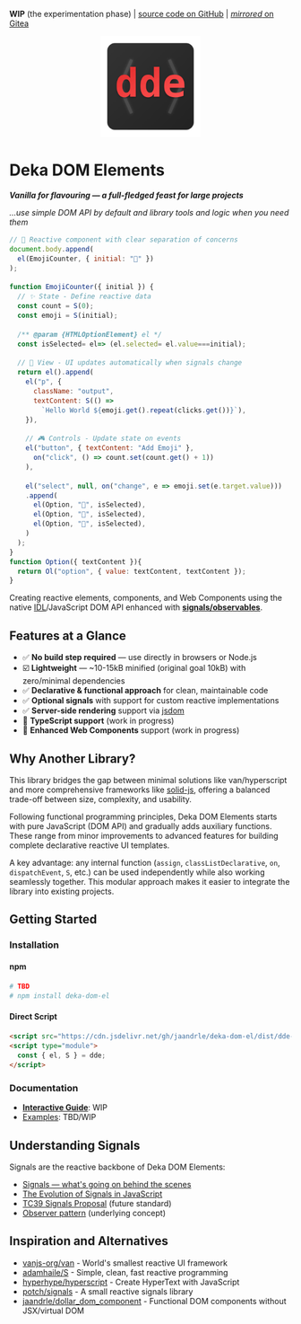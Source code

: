 **WIP** (the experimentation phase)
| [source code on GitHub](https://github.com/jaandrle/deka-dom-el)
| [*mirrored* on Gitea](https://gitea.jaandrle.cz/jaandrle/deka-dom-el)

<p align="center">
  <img src="docs/assets/logo.svg" alt="Deka DOM Elements Logo" width="180" height="180">
</p>

# Deka DOM Elements

***Vanilla for flavouring — a full-fledged feast for large projects***

*…use simple DOM API by default and library tools and logic when you need them*

```javascript
// 🌟 Reactive component with clear separation of concerns
document.body.append(
  el(EmojiCounter, { initial: "🚀" })
);

function EmojiCounter({ initial }) {
  // ✨ State - Define reactive data
  const count = S(0);
  const emoji = S(initial);

  /** @param {HTMLOptionElement} el */
  const isSelected= el=> (el.selected= el.value===initial);
  
  // 🔄 View - UI updates automatically when signals change
  return el().append(
    el("p", {
      className: "output",
      textContent: S(() =>
        `Hello World ${emoji.get().repeat(clicks.get())}`),
    }),
    
    // 🎮 Controls - Update state on events
    el("button", { textContent: "Add Emoji" },
      on("click", () => count.set(count.get() + 1))
    ),
    
    el("select", null, on("change", e => emoji.set(e.target.value)))
	.append(
      el(Option, "🎉", isSelected),
      el(Option, "🚀", isSelected),
      el(Option, "💖", isSelected),
    )
  );
}
function Option({ textContent }){
  return Ol("option", { value: textContent, textContent });
}
```

Creating reactive elements, components, and Web Components using the native
[IDL](https://developer.mozilla.org/en-US/docs/Glossary/IDL)/JavaScript DOM API enhanced with
[**signals/observables**](#understanding-signals).

## Features at a Glance

- ✅ **No build step required** — use directly in browsers or Node.js
- ☑️ **Lightweight** — ~10-15kB minified (original goal 10kB) with zero/minimal dependencies
- ✅ **Declarative & functional approach** for clean, maintainable code
- ✅ **Optional signals** with support for custom reactive implementations
- ✅ **Server-side rendering** support via [jsdom](https://github.com/jsdom/jsdom)
- 🔄 **TypeScript support** (work in progress)
- 🔄 **Enhanced Web Components** support (work in progress)

## Why Another Library?

This library bridges the gap between minimal solutions like van/hyperscript and more comprehensive frameworks like [solid-js](https://github.com/solidjs/solid), offering a balanced trade-off between size, complexity, and usability.

Following functional programming principles, Deka DOM Elements starts with pure JavaScript (DOM API) and gradually adds auxiliary functions. These range from minor improvements to advanced features for building complete declarative reactive UI templates.

A key advantage: any internal function (`assign`, `classListDeclarative`, `on`, `dispatchEvent`, `S`, etc.) can be used independently while also working seamlessly together. This modular approach makes it easier to integrate the library into existing projects.

## Getting Started

### Installation

#### npm
```bash
# TBD
# npm install deka-dom-el
```

#### Direct Script
```html
<script src="https://cdn.jsdelivr.net/gh/jaandrle/deka-dom-el/dist/dde-with-signals.min.js"></script>
<script type="module">
  const { el, S } = dde;
</script>
```

### Documentation

- [**Interactive Guide**](https://jaandrle.github.io/deka-dom-el): WIP
- [Examples](./examples/): TBD/WIP

## Understanding Signals

Signals are the reactive backbone of Deka DOM Elements:

- [Signals — what's going on behind the scenes](https://itnext.io/signals-whats-going-on-behind-the-scenes-ec858589ea63)
- [The Evolution of Signals in JavaScript](https://dev.to/this-is-learning/the-evolution-of-signals-in-javascript-8ob)
- [TC39 Signals Proposal](https://github.com/tc39/proposal-signals) (future standard)
- [Observer pattern](https://en.wikipedia.org/wiki/Observer_pattern) (underlying concept)

## Inspiration and Alternatives

- [vanjs-org/van](https://github.com/vanjs-org/van) - World's smallest reactive UI framework
- [adamhaile/S](https://github.com/adamhaile/S) - Simple, clean, fast reactive programming
- [hyperhype/hyperscript](https://github.com/hyperhype/hyperscript) - Create HyperText with JavaScript
- [potch/signals](https://github.com/potch/signals) - A small reactive signals library
- [jaandrle/dollar_dom_component](https://github.com/jaandrle/dollar_dom_component) - Functional DOM components without JSX/virtual DOM
